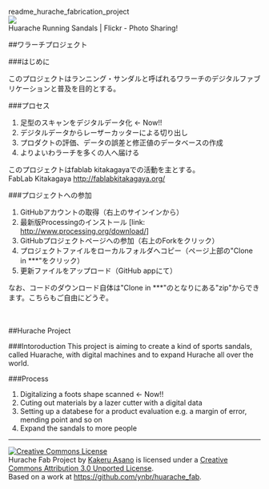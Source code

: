 readme_hurache_fabrication_project<br>
<img src="http://farm4.staticflickr.com/3566/3598893916_d36b0f7f56_z.jpg" />
<br><a rel ="http://www.flickr.com/photos/scottmark/3598893916/">Huarache Running Sandals | Flickr - Photo Sharing!</a>

##ワラーチプロジェクト</b>

###はじめに

このプロジェクトはランニング・サンダルと呼ばれるワラーチのデジタルファブリケーションと普及を目的とする。

###プロセス

1. 足型のスキャンをデジタルデータ化 ← Now!!
2. デジタルデータからレーザーカッターによる切り出し
3. プロダクトの評価、データの誤差と修正値のデータベースの作成
4. よりよいわラーチを多くの人へ届ける

このプロジェクトはfablab kitakagayaでの活動を主とする。
<br>FabLab Kitakagaya
http://fablabkitakagaya.org/

###プロジェクトへの参加
1. GitHubアカウントの取得（右上のサインインから）
2. 最新版Processingのインストール [link: <http://www.processing.org/download/>]
3. GitHubプロジェクトページへの参加（右上のForkをクリック）
4. プロジェクトファイルをローカルフォルダへコピー（ページ上部の"Clone in ***"をクリック）
5. 更新ファイルをアップロード（GitHub appにて）

なお、コードのダウンロード自体は"Clone in ***"のとなりにある"zip"からできます。こちらもご自由にどうぞ。

<br><br>
##Hurache Project

###Intoroduction
This project is aiming to create a kind of sports sandals, called Huarache, with digital machines and to expand Hurache all over the world.

###Process
1. Digitalizing a foots shape scanned ← Now!!
2. Cuting out materials by a lazer cutter with a digital data
3. Setting up a databese for a product evaluation e.g. a margin of error, mending point and so on
4. Expand the sandals to more people

***
<a rel="license" href="http://creativecommons.org/licenses/by/3.0/deed.en_US"><img alt="Creative Commons License" style="border-width:0" src="http://i.creativecommons.org/l/by/3.0/88x31.png" /></a><br /><span xmlns:dct="http://purl.org/dc/terms/" property="dct:title">Hurache Fab Project</span> by <a xmlns:cc="http://creativecommons.org/ns#" href="http://kakeruasano.com" property="cc:attributionName" rel="cc:attributionURL">Kakeru Asano</a> is licensed under a <a rel="license" href="http://creativecommons.org/licenses/by/3.0/deed.en_US">Creative Commons Attribution 3.0 Unported License</a>.<br />Based on a work at <a xmlns:dct="http://purl.org/dc/terms/" href="https://github.com/ynbr/huarache_fab" rel="dct:source">https://github.com/ynbr/huarache_fab</a>.